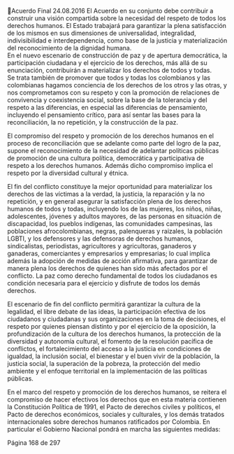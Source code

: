 Acuerdo Final 
24.08.2016 
El  Acuerdo  en  su  conjunto  debe  contribuir  a  construir  una  visión  compartida  sobre  la  necesidad  del 
respeto de todos los derechos humanos. El Estado trabajará para garantizar  la plena satisfacción de los 
mismos en sus dimensiones de universalidad, integralidad, indivisibilidad e interdependencia, como base 
de la justicia y materialización del reconocimiento de la dignidad humana.   
En el nuevo escenario de construcción de paz y de apertura democrática, la participación ciudadana y el 
ejercicio de los derechos, más allá de su enunciación, contribuirán a materializar los derechos de todos y 
todas.   
Se trata también de promover que todos y todas los colombianos y las colombianas hagamos conciencia 
de los derechos de los otros y las otras, y nos comprometamos con su respeto y con la promoción de 
relaciones  de  convivencia  y  coexistencia  social,  sobre  la  base  de  la  tolerancia  y  del  respeto  a  las 
diferencias, en especial las diferencias de pensamiento, incluyendo el pensamiento crítico, para así sentar 
las bases para la reconciliación, la no repetición, y la construcción de la paz. 
 
El compromiso del respeto y promoción de los derechos humanos en el proceso de reconciliación que se 
adelante como parte del logro de la paz, supone el reconocimiento de la necesidad de adelantar políticas 
públicas  de  promoción  de  una  cultura  política,  democrática  y  participativa  de  respeto  a  los  derechos 
humanos. Además dicho compromiso implica el respeto por la diversidad cultural y étnica. 
 
El  fin  del  conflicto  constituye  la  mejor  oportunidad  para  materializar  los  derechos  de  las  víctimas  a  la 
verdad,  la  justicia,  la  reparación  y  la  no  repetición,  y  en  general  asegurar  la  satisfacción  plena  de  los 
derechos humanos de todos y todas, incluyendo los de las mujeres, los niños, niñas, adolescentes, jóvenes 
y adultos mayores, de las personas en situación de discapacidad, los pueblos indígenas, las comunidades 
campesinas,  las  poblaciones  afrocolombianas,  negras,  palenqueras  y  raizales,  la  población  LGBTI,  y  los 
defensores y las defensoras de derechos humanos, sindicalistas, periodistas, agricultores y agricultoras, 
ganaderos y ganaderas, comerciantes y  empresarios y empresarias; lo cual implica además la adopción 
de medidas de acción afirmativa, para garantizar de manera plena los derechos de quienes han sido más 
afectados  por  el  conflicto.  La  paz  como  derecho  fundamental  de  todos  los  ciudadanos  es  condición 
necesaria para el ejercicio y disfrute de todos los demás derechos. 
 
El escenario de fin del conflicto permitirá garantizar la cultura de la legalidad, el libre debate de las ideas, 
la participación efectiva de los ciudadanos y ciudadanas y sus organizaciones en la toma de decisiones, el 
respeto por quienes piensan distinto y por el ejercicio de la oposición, la profundización de la cultura de 
los derechos humanos, la protección de la diversidad y autonomía cultural, el fomento de la resolución 
pacífica de conflictos, el fortalecimiento del acceso a la justicia en condiciones de igualdad, la inclusión 
social,  el  bienestar  y  el  buen  vivir  de  la  población,  la  justicia  social,  la  superación  de  la  pobreza,  la 
protección del medio ambiente y el enfoque territorial en la implementación de las políticas públicas.  
 
En  el  marco  del  respeto  y  promoción  de  los  derechos  humanos,  se  reitera  el  compromiso  de  hacer 
efectivos  los  derechos  que  en  esta  materia  contienen  la  Constitución  Política  de  1991,  el  Pacto  de 
derechos civiles y políticos, el Pacto de derechos económicos, sociales y culturales, y los demás tratados 
internacionales sobre derechos humanos ratificados por Colombia. 
En particular el Gobierno Nacional pondrá en marcha las siguientes medidas: 
 
 
Página 168 de 297 
 

